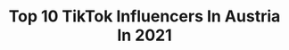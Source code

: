 ---
title: Top 10 TikTok Influencers In Austria In 2021
description: >-
  Find top TikTok influencers in Austria in 2021. Most popular hashtags: #foryou #foryoupage #duett.
platform: TikTok
hits: 626
text_top: See the most popular TikTok accounts on inBeat.
text_bottom: Our database has 626 TikTok influencers like this in Austria for you to pitch.
profiles:
  - username: "samurai.weeb.deleted"
    fullname: >-
      ⚠Inactive⚠
    bio: >-
      New Account -> samurai.weeb ✨Not deleted but dead✨ Get some Ramen 🍜🍜🍜
    location: "Austria"
    followers: 3585
    engagement: 3025
    commentsToLikes: 0.168776
    id: ckaifngy0xnvz0i78szl2z78q
    verified: false
    hashtags: "#drawing, #kuro, #servamp, #bungoustraydogs"
  - username: "https._.pommes"
    fullname: >-
      🌚💩🌚💩🌚💩
    bio: >-
      SINGLE BISCH🌚 💩 dumm wie Brot💩🌚
    location: "Austria"
    followers: 3323
    engagement: 2861
    commentsToLikes: 0.297983
    id: ckb93rt8okpw40j23hcy6aekd
    verified: false
    hashtags: "#pov, #duett, #meinerstestiktok"
  - username: "riverdaleeditsss17"
    fullname: >-
      ℝ𝕚𝕧𝕖𝕣𝕕𝕒𝕝𝕖
    bio: >-
      💔Diesen Account gibt es nicht mehr ich habe ihn wenn du das liest nicht mehr💔
    location: "Austria"
    followers: 9285
    engagement: 2834
    commentsToLikes: 0.082179
    id: ckb9799hnpr2z0j23e7nz6nrr
    verified: false
    hashtags: "#lilireinhart, #10k, #storytime, #famos"
  - username: "localmamasita"
    fullname: >-
      ami
    bio: >-
      16 vienna
    location: "Austria"
    followers: 5812
    engagement: 2644
    commentsToLikes: 0.076888
    id: ckd6o7dg1irr50j23vpbae8az
    verified: false
    hashtags: "#vienna, #foryoupage, #austria, #foryou"
  - username: "retrothingss"
    fullname: >-
      Hi I‘m Lisa🌿🤍
    bio: >-
      🤍deutsch/englisch🤍 🌿Acc since 3rd May🌿
    location: "Austria"
    followers: 5163
    engagement: 2167
    commentsToLikes: 0.085979
    id: ckc7e16kpn9v10j23z50y6ts7
    verified: false
    hashtags: "#foryou, #aesthetic, #wow, #aesthtic"
  - username: "bs_828282"
    fullname: >-
      💥CEO of Galaxy Sprout💥
    bio: >-
      🔥50K🔥 🖤700K likes🖤 Epic: bs_828282
    location: "Austria"
    followers: 58800
    engagement: 1842
    commentsToLikes: 0.337885
    id: ckbbluor9a3xj0j23ag2neb5c
    verified: false
    hashtags: "#freefortnite, #prayforlebanon, #ninja, #gemeinsamstark"
  - username: "whateverwilson"
    fullname: >-
      whateverwilson
    bio: >-
      your whole boyfriend
    location: "Austria"
    followers: 394700
    engagement: 2001
    commentsToLikes: 0.022241
    id: ckb15rdy2t4kb0j235arhbcx8
    verified: false
    hashtags: "#pov, #foryou, #fyp, #bts"
  - username: "softisophia"
    fullname: >-
      🪐Sophia🪐
    bio: >-
      🔐2700🔐 ✔️Sophia✔️ Angefangen:18.Februar 2020 🇦🇹Österreich🇦🇹 Thx for 19k❤️
    location: "Austria"
    followers: 2606
    engagement: 1648
    commentsToLikes: 0.090472
    id: cka7oanxz1jh90i78og6tofp6
    verified: false
    hashtags: "#meinerstestiktok, #purpleflame"
  - username: "lilxlyn"
    fullname: >-
      HorrorFaktenMuddi🇧🇬
    bio: >-
      HORROR//FAKTEN Koop? 📥 lilxlyn19@gmail.com letzter Follower: 187girl08
    location: "Austria"
    followers: 864800
    engagement: 2133
    commentsToLikes: 0.016024
    id: ckbku5jojpaye0j239d3kpq61
    verified: false
    hashtags: "#trend, #foryoupage, #creepypasta, #psychologie"
  - username: "nadine_erlacher"
    fullname: >-
      Nadine_erlacher🌸
    bio: >-
      Never stop dreaming❤️🦄 18🌸
    location: "Austria"
    followers: 24700
    engagement: 1646
    commentsToLikes: 0.061764
    id: ckc8b8uj77prh0j23v1cdm3rk
    verified: false
    hashtags: "#austria, #foryoupage, #foryou, #trend"
---